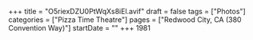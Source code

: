 +++
title = "O5riexDZU0PtWqXs8iEl.avif"
draft = false
tags = ["Photos"]
categories = ["Pizza Time Theatre"]
pages = ["Redwood City, CA (380 Convention Way)"]
startDate = ""
+++
1981
